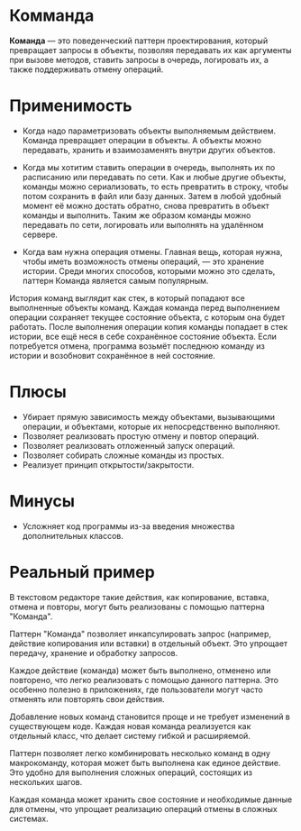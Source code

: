 # Комманда
**Команда** — это поведенческий паттерн проектирования, который превращает запросы в объекты, позволяя передавать их как аргументы при вызове методов, ставить запросы в очередь, логировать их, а также поддерживать отмену операций.

# Применимость
-  Когда надо параметризовать объекты выполняемым действием.
Команда превращает операции в объекты. А объекты можно передавать, хранить и взаимозаменять внутри других объектов.

- Когда мы хотитим ставить операции в очередь, выполнять их по расписанию или передавать по сети.
Как и любые другие объекты, команды можно сериализовать, то есть превратить в строку, чтобы потом сохранить в файл или базу данных. Затем в любой удобный момент её можно достать обратно, снова превратить в объект команды и выполнить. Таким же образом команды можно передавать по сети, логировать или выполнять на удалённом сервере.

- Когда вам нужна операция отмены.
Главная вещь, которая нужна, чтобы иметь возможность отмены операций, — это хранение истории. Среди многих способов, которыми можно это сделать, паттерн Команда является самым популярным.

История команд выглядит как стек, в который попадают все выполненные объекты команд. Каждая команда перед выполнением операции сохраняет текущее состояние объекта, с которым она будет работать. После выполнения операции копия команды попадает в стек истории, все ещё неся в себе сохранённое состояние объекта. Если потребуется отмена, программа возьмёт последнюю команду из истории и возобновит сохранённое в ней состояние.

# Плюсы
- Убирает прямую зависимость между объектами, вызывающими операции, и объектами, которые их непосредственно выполняют.
- Позволяет реализовать простую отмену и повтор операций.
- Позволяет реализовать отложенный запуск операций.
- Позволяет собирать сложные команды из простых.
- Реализует принцип открытости/закрытости.

# Минусы
- Усложняет код программы из-за введения множества дополнительных классов.

# Реальный пример
В текстовом редакторе такие действия, как копирование, вставка, отмена и повторы, могут быть реализованы с помощью паттерна "Команда".

Паттерн "Команда" позволяет инкапсулировать запрос (например, действие копирования или вставки) в отдельный объект. Это упрощает передачу, хранение и обработку запросов.

Каждое действие (команда) может быть выполнено, отменено или повторено, что легко реализовать с помощью данного паттерна. Это особенно полезно в приложениях, где пользователи могут часто отменять или повторять свои действия.

Добавление новых команд становится проще и не требует изменений в существующем коде. Каждая новая команда реализуется как отдельный класс, что делает систему гибкой и расширяемой.

Паттерн позволяет легко комбинировать несколько команд в одну макрокоманду, которая может быть выполнена как единое действие. Это удобно для выполнения сложных операций, состоящих из нескольких шагов.

Каждая команда может хранить свое состояние и необходимые данные для отмены, что упрощает реализацию операций отмены в сложных системах.
